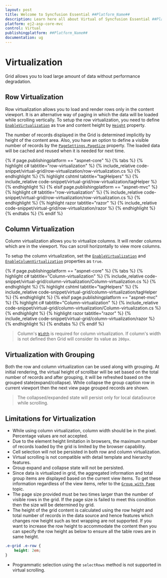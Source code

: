```yaml
---
layout: post
title: Welcome to Syncfusion Essential ##Platform_Name##
description: Learn here all about Virtual of Syncfusion Essential ##Platform_Name## widgets based on HTML5 and jQuery.
platform: ej2-asp-core-mvc
control: Virtual
publishingplatform: ##Platform_Name##
documentation: ug
---
```



# Virtualization

Grid allows you to load large amount of data without performance degradation.

## Row Virtualization

Row virtualization allows you to load and render rows only in the content viewport. It is an alternative way of paging in which the data will be loaded while scrolling vertically. To setup the row virtualization, you need to define
[`EnableVirtualization`](https://help.syncfusion.com/cr/aspnetcore-js2/Syncfusion.EJ2.Grids.GridBuilder-1.html#Syncfusion_EJ2_Grids_GridBuilder_1_EnableVirtualization_System_Boolean_) as true and content height by [`Height`](https://help.syncfusion.com/cr/aspnetcore-js2/Syncfusion.EJ2.Grids.GridBuilder-1.html#Syncfusion_EJ2_Grids_GridBuilder_1_Height_System_Double_) property.

The number of records displayed in the Grid is determined implicitly by height of the content area. Also, you have an option to define a visible number of records by
the [`PageSettings.PageSize`](https://help.syncfusion.com/cr/aspnetcore-js2/Syncfusion.EJ2.Grids.GridPageSettingsBuilder.html) property. The loaded data will be cached and reused when it is needed for next time.

{% if page.publishingplatform == "aspnet-core" %}
{% tabs %}
{% highlight c# tabtitle="row-virtualization" %}
{% include_relative code-snippet/virtual-grid/row-virtualization/row-virtualization.cs %}
{% endhighlight %}
{% highlight cshtml tabtitle="tagHelpers" %}
{% include_relative code-snippet/virtual-grid/row-virtualization/tagHelper %}
{% endhighlight %}
{% elsif page.publishingplatform == "aspnet-mvc" %}
{% highlight c# tabtitle="row-virtualization" %}
{% include_relative code-snippet/virtual-grid/row-virtualization/row-virtualization.cs %}
{% endhighlight %}
{% highlight razor tabtitle="razor" %}
{% include_relative code-snippet/virtual-grid/row-virtualization/razor %}
{% endhighlight %}
{% endtabs %}
{% endif %}



## Column Virtualization

Column virtualization allows you to virtualize columns. It will render columns which are in the viewport. You can scroll horizontally to view more columns.

To setup the column virtualization, set the
[`EnableVirtualization`](https://help.syncfusion.com/cr/aspnetcore-js2/Syncfusion.EJ2.Grids.GridBuilder-1.html#Syncfusion_EJ2_Grids_GridBuilder_1_EnableVirtualization_System_Boolean_) and
[`EnableColumnVirtualization`](https://help.syncfusion.com/cr/aspnetcore-js2/Syncfusion.EJ2.Grids.GridBuilder-1.html#Syncfusion_EJ2_Grids_GridBuilder_1_EnableColumnVirtualization_System_Boolean_) properties as `true`.

{% if page.publishingplatform == "aspnet-core" %}
{% tabs %}
{% highlight c# tabtitle="Column-virtualization" %}
{% include_relative code-snippet/virtual-grid/column-virtualization/Column-virtualization.cs %}
{% endhighlight %}
{% highlight cshtml tabtitle="tagHelpers" %}
{% include_relative code-snippet/virtual-grid/column-virtualization/tagHelper %}
{% endhighlight %}
{% elsif page.publishingplatform == "aspnet-mvc" %}
{% highlight c# tabtitle="Column-virtualization" %}
{% include_relative code-snippet/virtual-grid/column-virtualization/Column-virtualization.cs %}
{% endhighlight %}
{% highlight razor tabtitle="razor" %}
{% include_relative code-snippet/virtual-grid/column-virtualization/razor %}
{% endhighlight %}
{% endtabs %}
{% endif %}



> Column's [`Width`](https://help.syncfusion.com/cr/aspnetcore-js2/Syncfusion.EJ2.Grids.GridColumn.html#Syncfusion_EJ2_Grids_GridColumn_Width) is required for column virtualization. If column's width is not defined then Grid will consider its value as `200px`.

## Virtualization with Grouping

Both the row and column virtualization can be used along with grouping. At initial rendering, the virtual height of scrollbar will be set based on the total number of records and after grouping, it will be refreshed based on the grouped state(expand/collapse). While collapse the group caption row in current viewport then the next view page grouped records are shown.

> The collapsed/expanded state will persist only for local dataSource while scrolling.

## Limitations for Virtualization

* While using column virtualization, column width should be in the pixel. Percentage values are not accepted.
* Due to the element height limitation in browsers, the maximum number of records loaded by the grid is limited by the browser capability.
* Cell selection will not be persisted in both row and column virtualization.
* Virtual scrolling is not compatible with detail template and hierarchy features.
* Group expand and collapse state will not be persisted.
* Since data is virtualized in grid, the aggregated information and total group items are displayed based on the current view items. To get these information regardless of the view items, refer to the
[`Group with Page`](./grouping##Group-with-paging) topic.
* The page size provided must be two times larger than the number of visible rows in the grid. If the page size is failed to meet this condition then the size will be determined by grid.
* The height of the grid content is calculated using the row height and total number of records in the data source and hence features which changes row height such as text wrapping are not supported. If you want to increase the row height to accommodate the content then you can specify the row height as below to ensure all the table rows are in same height.

```css
.e-grid .e-row {
    height: 2em;
}
```

* Programmatic selection using the `selectRows` method is not supported in virtual scrolling.